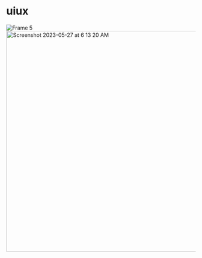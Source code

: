 # uiux

![Frame 5](https://github.com/YC-G/uiux/assets/38597041/67a5083f-9d71-485d-8716-985d5c3715b6)
<img width="586" alt="Screenshot 2023-05-27 at 6 13 20 AM" src="https://github.com/YC-G/uiux/assets/38597041/93fc5681-399e-4cef-a7f3-5b060c60fb1b">
